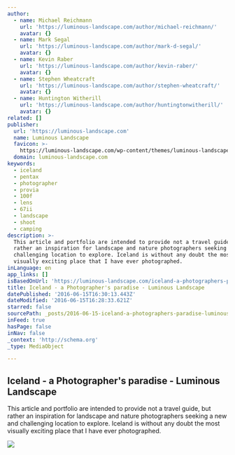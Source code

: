 ```yaml
---
author:
  - name: Michael Reichmann
    url: 'https://luminous-landscape.com/author/michael-reichmann/'
    avatar: {}
  - name: Mark Segal
    url: 'https://luminous-landscape.com/author/mark-d-segal/'
    avatar: {}
  - name: Kevin Raber
    url: 'https://luminous-landscape.com/author/kevin-raber/'
    avatar: {}
  - name: Stephen Wheatcraft
    url: 'https://luminous-landscape.com/author/stephen-wheatcraft/'
    avatar: {}
  - name: Huntington Witherill
    url: 'https://luminous-landscape.com/author/huntingtonwitherill/'
    avatar: {}
related: []
publisher:
  url: 'https://luminous-landscape.com'
  name: Luminous Landscape
  favicon: >-
    https://luminous-landscape.com/wp-content/themes/luminous-landscape/assets/images/favicon.ico
  domain: luminous-landscape.com
keywords:
  - iceland
  - pentax
  - photographer
  - provia
  - 100f
  - lens
  - 67ii
  - landscape
  - shoot
  - camping
description: >-
  This article and portfolio are intended to provide not a travel guide, but
  rather an inspiration for landscape and nature photographers seeking a new and
  challenging location to explore. Iceland is without any doubt the most
  visually exciting place that I have ever photographed.
inLanguage: en
app_links: []
isBasedOnUrl: 'https://luminous-landscape.com/iceland-a-photographers-paradise/'
title: Iceland - a Photographer's paradise - Luminous Landscape
datePublished: '2016-06-15T16:30:13.443Z'
dateModified: '2016-06-15T16:28:33.621Z'
starred: false
sourcePath: _posts/2016-06-15-iceland-a-photographers-paradise-luminous-landscape.md
inFeed: true
hasPage: false
inNav: false
_context: 'http://schema.org'
_type: MediaObject

---
```

<article style=""><h1>Iceland - a Photographer's paradise - Luminous Landscape</h1><p>This article and portfolio are intended to provide not a travel guide, but rather an inspiration for landscape and nature photographers seeking a new and challenging location to explore. Iceland is without any doubt the most visually exciting place that I have ever photographed.</p><img src="https://luminous-landscape.com/wp-content/uploads/2009/06/ringed-cloud-thumb.jpg" /></article>
